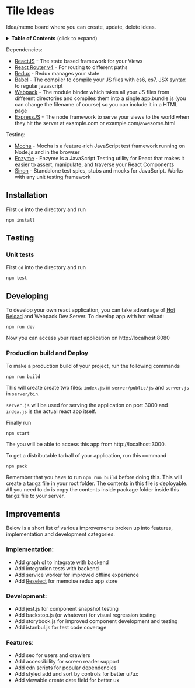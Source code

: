 # Tile Ideas

Idea/memo board where you can create, update, delete ideas.

<details>
<summary><strong>Table of Contents</strong> (click to expand)</summary>

* [Installation](#installation)
* [Testing](##testing)
* [Developing](##developing])
* [Improvements](##improvements)
</details>

Dependencies:
- [ReactJS] - The state based framework for your Views
- [React Router v4] - For routing to different paths
- [Redux] - Redux manages your state
- [Babel] - The compiler to compile your JS files with es6, es7, JSX syntax to regular javascript
- [Webpack] - The module binder which takes all your JS files from different directories and compiles them into a single app.bundle.js (you can change the filename of course) so you can include it in a HTML page
- [ExpressJS] - The node framework to serve your views to the world when they hit the server at example.com or example.com/awesome.html

Testing:
- [Mocha] - Mocha is a feature-rich JavaScript test framework running on Node.js and in the browser
- [Enzyme] - Enzyme is a JavaScript Testing utility for React that makes it easier to assert, manipulate, and traverse your React Components
- [Sinon] - Standalone test spies, stubs and mocks for JavaScript. Works with any unit testing framework

## Installation

First `cd` into the directory and run

    npm install

## Testing

### Unit tests
First `cd` into the directory and run

    npm test

## Developing
To develop your own react application, you can take advantage of [Hot Reload] and Webpack Dev Server. To develop app with hot reload:

    npm run dev

Now you can access your react application on http://localhost:8080

### Production build and Deploy
To make a production build of your project, run the following commands

    npm run build
  
This will create create two files: `index.js` in `server/public/js` and `server.js` in `server/bin`.

`server.js` will be used for serving the application on port 3000 and `index.js` is the actual react app itself.

Finally run

    npm start

The you will be able to access this app from http://localhost:3000.

To get a distributable tarball of your application, run this command

    npm pack

Remember that you have to run `npm run build` before doing this. This will create a tar.gz file in your root folder. The contents in this file is deployable. All you need to do is copy the contents inside package folder inside this tar.gz file to your server.

## Improvements

Below is a short list of various improvements broken up into features, implementation and development categories.

### Implementation:
* Add graph ql to integrate with backend
* Add integration tests with backend
* Add service worker for improved offline experience
* Add [Reselect] for memoise redux app store

### Development:
* Add jest.js for component snapshot testing
* Add backstop.js (or whatever) for visual regression testing
* Add storybook.js for improved component development and testing
* Add istanbul.js for test code coverage

### Features:
* Add seo for users and crawlers
* Add accessibility for screen reader support
* Add cdn scripts for popular dependencies
* Add styled add and sort by controls for better ui/ux
* Add viewable create date field for better ux

[ReactJS]: <https://facebook.github.io/react/>
[Babel]: <https://babeljs.io/>
[Webpack]: <https://webpack.github.io/>
[React Router v4]: <https://reacttraining.com/react-router/>
[Hot Reload]: <https://stackoverflow.com/questions/41428954>
[ExpressJS]: <http://expressjs.com/>
[Redux]: <http://redux.js.org/>
[article]: <https://medium.com/@tahnik.mstsn/reactjs-expressjs-with-hot-reloading-and-server-side-rendering-901a01ea2711>
[Mocha]: <https://mochajs.org/>
[Enzyme]: <http://airbnb.io/enzyme/>
[Sinon]: <http://sinonjs.org/>
[Reselect]: <https://github.com/reactjs/reselect>